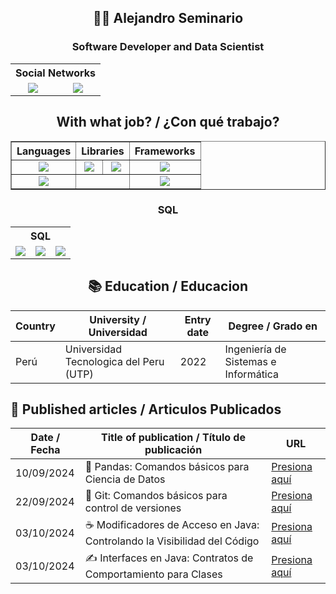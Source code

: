 <h2 align="center">🧑‍💻 Alejandro Seminario</h1>
<h3 align="center">Software Developer and Data Scientist</h2>
<table align="center">
   <tr align="center">
       <th colspan="4">
           Social Networks
       </th>
    </tr>
    <tr align="center">
        <td><img src="https://i.postimg.cc/8P2pfsYG/linkedin.png"></td>
        <td><img src="https://i.postimg.cc/d18KYZFj/nuevo-diseno-icono-x-logotipo-twitter-2023-1017-45418-1.png"></td>
    </tr>
</table>

<h2 align="center">With what job? / ¿Con qué trabajo?</h2>

<table border="1" align="center">
    <tr>
        <th>Languages</th>
        <th colspan="2">Libraries</th>
        <th>Frameworks</th>
    </tr>
    <tr align="center">
        <td><img src="https://i.postimg.cc/fyMWLPq9/python.png"></td>
        <td><img src="https://i.postimg.cc/x18v8xBh/Pandas-1.png"></td>
        <td><img src="https://i.postimg.cc/YCTW9p6L/numpy.png"></td>
        <td><img src="https://i.postimg.cc/9QG0L0RZ/image-3-1.png"></td>
    </tr>
    <tr align="center">
        <td><img src="https://i.postimg.cc/GtbM5P9R/java.png"></td>
        <td colspan="2"></td>
        <td><img src="https://i.postimg.cc/d0Pd0gdm/spring-boot-logo-1.png"></td>
    </tr>
</table>

<h3 align="center">SQL</h3>

<table align="center">
  <tr align="center">
    <th colspan="3">SQL</th>
  </tr>
  <tr align="center">
    <td><img src="https://i.postimg.cc/Qd3XqmLt/sqlite-2.png"></td>
    <td><img src="https://i.postimg.cc/xdKSzRzy/postgresqp.png"></td>
    <td><img src="https://i.postimg.cc/htQ0MZMx/mongodb-2.png"></td>
  </tr>
</table>

<h2 align="center">📚 Education / Educacion</h2>

| Country | University / Universidad              | Entry date | Degree / Grado en |
|--------|----------------------------------------|------------|-------------------------------------|
| Perú   | Universidad Tecnologica del Peru (UTP) | 2022       | Ingeniería de Sistemas e Informática

## 📄 Published articles / Articulos Publicados
| Date / Fecha| Title of publication / Título de publicación | URL |
|------------|----------------------------------------------------|-----------|
| 10/09/2024 | 🐼 Pandas: Comandos básicos para Ciencia de Datos  | [Presiona aquí][PCBCD] |
| 22/09/2024 | 🦭 Git: Comandos básicos para control de versiones | [Presiona aquí][GCBCV]   |
| 03/10/2024 | ☕ Modificadores de Acceso en Java: Controlando la Visibilidad del Código | [Presiona aquí][MAJCVC] |
| 03/10/2024 | ✍️ Interfaces en Java: Contratos de Comportamiento para Clases | [Presiona aquí][IJCCC] |


[PCBCD]:https://medium.com/@alejandroseminario/pandas-para-ciencia-de-datos-6289c31f8ff3
[GCBCV]:https://medium.com/@alejandroseminario/git-comandos-básicos-para-control-de-versiones-45ec578a6a3c
[MAJCVC]:https://medium.com/@alejandroseminario/modificadores-de-acceso-en-java-controlando-la-visibilidad-del-código-cc0346ff511d
[IJCCC]:https://medium.com/@alejandroseminario/️-interfaces-en-java-contratos-de-comportamiento-para-clases-50ff38af9b43
